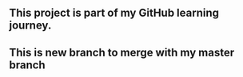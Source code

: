 
## This project is part of my GitHub learning journey.

## This is new branch to merge with my master branch